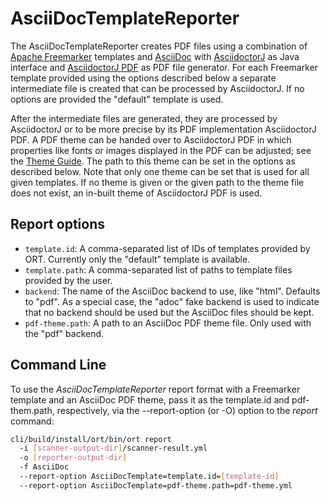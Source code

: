 # AsciiDocTemplateReporter

The AsciiDocTemplateReporter creates PDF files using a combination of [Apache Freemarker][1] templates and [AsciiDoc][2]
with [AsciidoctorJ][3] as Java interface and [AsciidoctorJ PDF][4] as PDF file generator.
For each Freemarker template provided using the options described below a separate intermediate file is created that can be
processed by AsciidoctorJ. If no options are provided the "default" template is used.

After the intermediate files are generated, they are processed by AsciidoctorJ or to be more precise by its PDF
implementation AsciidoctorJ PDF. A PDF theme can be handed over to AsciidoctorJ PDF in which properties like fonts or
images displayed in the PDF can be adjusted; see the [Theme Guide][5].
The path to this theme can be set in the options as described below.
Note that only one theme can be set that is used for all given templates. If no theme is given or the given path to
the theme file does not exist, an in-built theme of AsciidoctorJ PDF is used.

## Report options

* `template.id`: A comma-separated list of IDs of templates provided by ORT. Currently only the "default" template is
                 available.
* `template.path`: A comma-separated list of paths to template files provided by the user.
* `backend`: The name of the AsciiDoc backend to use, like "html". Defaults to "pdf". As a special case, the "adoc"
             fake backend is used to indicate that no backend should be used but the AsciiDoc files should be kept.
* `pdf-theme.path`: A path to an AsciiDoc PDF theme file. Only used with the "pdf" backend.

## Command Line

To use the _AsciiDocTemplateReporter_ report format with a Freemarker template and an AsciiDoc PDF theme, pass it as
the template.id and pdf-them.path, respectively, via the --report-option (or -O) option to the _report_ command:

```bash
cli/build/install/ort/bin/ort report
  -i [scanner-output-dir]/scanner-result.yml
  -o [reporter-output-dir]
  -f AsciiDoc
  --report-option AsciiDocTemplate=template.id=[template-id]
  --report-option AsciiDocTemplate=pdf-theme.path=pdf-theme.yml
```

[1]: https://freemarker.apache.org
[2]: https://asciidoc.org/
[3]: https://github.com/asciidoctor/asciidoctorj
[4]: https://github.com/asciidoctor/asciidoctorj-pdf
[5]: https://github.com/asciidoctor/asciidoctor-pdf/blob/master/docs/theming-guide.adoc
